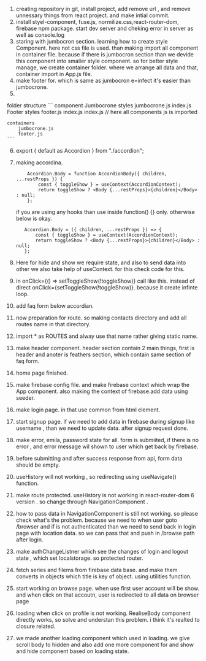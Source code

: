 1. creating repository in git, install project, add remove url , and remove unnessary things from react project. and make intial commit.
2. install styel-component, fuse.js, normilize.css,react-router-dom, firebase npm package. start dev server and cheking error in server as well as console.log
3.  staring with jumbocron section. learning how to create style Component. here not css file is used. than making import all component in container file. because if there is jumbocron section than we devide this component into smaller style component. so for better style manage, we create container folder. where we arrange all data and that, container import in App.js file.
4. make footer for. which is same as jumbocron e=infect it's easier than jumbocrone.
5. 

folder structure
    ```
    component
        Jumbocrone
            styles
                jumbocrone.js
            index.js
        Footer
            styles
                footer.js
            index.js
        index.js   // here all components js is imported

    containers
        jumbocrone.js
        footer.js
    ```

6. export { default as Accordion } from "./accordion";
7. making accordina.
    ```
        Accordion.Body = function AccordionBody({ children, ...restProps }) {
            const { toggleShow } = useContext(AccordionContext);
            return toggleShow ? <Body {...restProps}>{children}</Body> : null;
        };
    ```
    if you are using any hooks than use inside  function() {}  only. otherwise below is okay.
     ```
        Accordion.Body = ({ children, ...restProps }) => {
            const { toggleShow } = useContext(AccordionContext);
            return toggleShow ? <Body {...restProps}>{children}</Body> : null;
        };
    ```
8. Here for hide and show we require state, and also to send data into other we also take help of useContext. for this check code for this.
9. in onClick={() => setToggleShow(!toggleShow)} call like this. instead of direct onClick={setToggleShow(!toggleShow)}. because it create infinte loop.

10. add faq form below accordian.
11. now preparation for route. so making contacts directory and add all routes name in that directory.
12. import * as ROUTES  and alway use that name rather giving static name.
13. make header component. header section contain 2 main things, first is header and anoter is feathers section, which contain same section of faq form.

14. home page finished.
15. make firebase config file. and make firebase context which wrap the App component. also making the context of firebase.add data using seeder.
16.  make login page. in that use common from html element. 
17. start signup page. if we need to add data in firebase during signup like username , than we need to update data. after signup request done.
18. make error, emila, password state for all.  form is submiited, if there is no error , and error message wil shown to user which get back by firebase.
19. before submitting and after success response from api,  form data should be empty.
20. useHistory will not working ,  so redirecting using useNavigate() function.
21. make route protected. useHistory is not working in react-router-dom 6 version . so change through  NavigationComponent .
22. how to pass data in NavigationComponent is still not working. so please check what's the problem. because we need to when user goto /browser and if is not authenticated than we need to send back in login page with location data. so we can pass that and push in /browse path after login.
23. make authChangeListner which see the changes of login and logout state , which set localstorage. so protected router.
23. fetch series and filems from firebase data base. and make them converts in objects which title is key of object. using utilities function.
24.  start working on browse page. when use first user account will be show. and when click on that accoutn, user is redirected to all data on browser page
25. loading when click on profile is not working. RealiseBody component directly works, so solve and understan this problem. i think it's realted to closure related.
26. we made another loading component which used in loading. we give scroll body to hidden and also add one more component for and show and hide component based on loading state.
